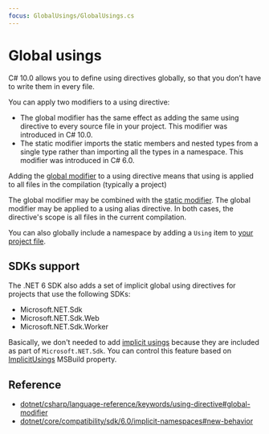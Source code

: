 ```yaml
---
focus: GlobalUsings/GlobalUsings.cs
---
```


# Global usings

C# 10.0 allows you to define using directives globally, so that you don’t have to write them in every file.

You can apply two modifiers to a using directive:

* The global modifier has the same effect as adding the same using directive to every source file in your project. This modifier was introduced in C# 10.0.
* The static modifier imports the static members and nested types from a single type rather than importing all the types in a namespace. This modifier was introduced in C# 6.0.

Adding the [global modifier](GlobalUsings/GlobalUsings.cs:1-7) to a using directive means that using is applied to all files in the compilation (typically a project)

The global modifier may be combined with the [static modifier](GlobalUsings/GlobalUsings.cs:9). The global modifier may be applied to a using alias directive. In both cases, the directive's scope is all files in the current compilation.

You can also globally include a namespace by adding a `Using` item to [your project file](GlobalUsings/GlobalUsings.csproj:11).

## SDKs support

The .NET 6 SDK also adds a set of implicit global using directives for projects that use the following SDKs:

* Microsoft.NET.Sdk
* Microsoft.NET.Sdk.Web
* Microsoft.NET.Sdk.Worker

Basically, we don't needed to add [implicit usings](GlobalUsings/GlobalUsings.cs:1-7) because they are included as part of `Microsoft.NET.Sdk`. You can control this feature based on [ImplicitUsings](GlobalUsings/GlobalUsings.csproj:6) MSBuild property.
## Reference

* [dotnet/csharp/language-reference/keywords/using-directive#global-modifier](https://docs.microsoft.com/en-us/dotnet/csharp/language-reference/keywords/using-directive#global-modifier)
* [dotnet/core/compatibility/sdk/6.0/implicit-namespaces#new-behavior](https://docs.microsoft.com/en-us/dotnet/core/compatibility/sdk/6.0/implicit-namespaces#new-behavior)
